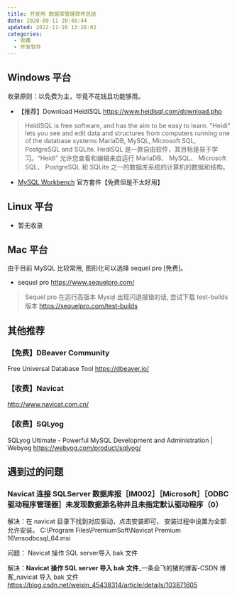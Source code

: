 ```yaml
---
title: 开发用 数据库管理软件总结
date: 2020-09-11 20:48:44
updated: 2022-11-16 13:28:02
categories:
  - 收藏
  - 开发软件
---
```


## Windows 平台

收录原则：以免费为主，毕竟不花钱且功能够用。

* 【推荐】Download HeidiSQL
<https://www.heidisql.com/download.php>

> HeidiSQL is free software, and has the aim to be easy to learn. "Heidi" lets you see and edit data and structures from computers running one of the database systems MariaDB, MySQL, Microsoft SQL, PostgreSQL and SQLite.
> HediSQL 是一款自由软件，其目标是易于学习。“Heidi” 允许您查看和编辑来自运行 MariaDB、 MySQL、 Microsoft SQL、 PostgreSQL 和 SQLite 之一的数据库系统的计算机的数据和结构。

* [MySQL Workbench](https://dev.mysql.com/downloads/workbench/) 官方套件【免费但是不太好用】

## Linux 平台

* 暂无收录

## Mac 平台

由于目前 MySQL 比较常用, 图形化可以选择 sequel pro [免费]。

* sequel pro
<https://www.sequelpro.com/>

> Sequel pro 在运行高版本 Mysql 出现闪退报错的话, 尝试下载 test-builds 版本 <https://sequelpro.com/test-builds>

## 其他推荐

### 【免费】DBeaver Community

Free Universal Database Tool <https://dbeaver.io/>

### 【收费】Navicat

<http://www.navicat.com.cn/>

### 【收费】SQLyog

SQLyog Ultimate - Powerful MySQL Development and Administration | Webyog
<https://webyog.com/product/sqlyog/>

## 遇到过的问题

### Navicat 连接 SQLServer 数据库报［IM002］［Microsoft］［ODBC 驱动程序管理器］未发现数据源名称并且未指定默认驱动程序（0）

解决：在 navicat 目录下找到对应驱动，点击安装即可， 安装过程中设置为全部允许安装。
C:\Program Files\PremiumSoft\Navicat Premium 16\msodbcsql_64.msi

问题： Navicat 操作 SQL server导入 bak 文件

解决：**Navicat 操作 SQL server 导入 bak 文件**_一条会飞的猪的博客-CSDN 博客_navicat 导入 bak 文件
<https://blog.csdn.net/weixin_45438314/article/details/103871605>
